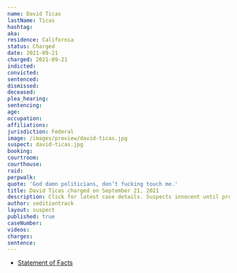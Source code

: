 ```yaml
---
name: David Ticas
lastName: Ticas
hashtag:
aka:
residence: California
status: Charged
date: 2021-09-21
charged: 2021-09-21
indicted:
convicted:
sentenced:
dismissed:
deceased:
plea_hearing:
sentencing:
age:
occupation:
affiliations:
jurisdiction: Federal
image: /images/preview/david-ticas.jpg
suspect: david-ticas.jpg
booking:
courtroom:
courthouse:
raid:
perpwalk:
quote: 'God damn politicians, don’t fucking touch me.'
title: David Ticas charged on September 21, 2021
description: Click for latest case details. Suspects innocent until proven guilty.
author: seditiontrack
layout: suspect
published: true
caseNumber:
videos:
charges:
sentence:
---
```

- [Statement of Facts](https://extremism.gwu.edu/sites/g/files/zaxdzs2191/f/David%20Ticas%20Statement%20of%20Facts.pdf)
